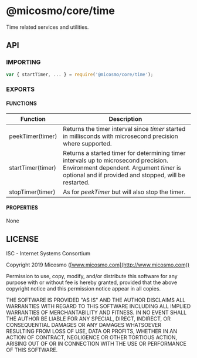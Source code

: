 # @micosmo/core/time

Time related services and utilities.

## API

### IMPORTING

```javascript
var { startTimer, ... } = require('@micosmo/core/time');
```

### EXPORTS

#### FUNCTIONS

Function | Description
-------- | -----------
peekTimer(timer) | Returns the timer interval since *timer* started in millisconds with microsecond precision where supported.
startTimer(timer) | Returns a started timer for determining timer intervals up to microsecond precision. Environment dependent. Argument *timer* is optional and if provided and stopped, will be restarted.
stopTimer(timer) | As for *peekTimer* but will also stop the timer.

#### PROPERTIES

  None

## LICENSE

ISC - Internet Systems Consortium

Copyright 2019 Micosmo ([www.micosmo.com](http://www.micosmo.com))

Permission to use, copy, modify, and/or distribute this software for any purpose with or without fee is hereby granted, provided that the above copyright notice and this permission notice appear in all copies.

THE SOFTWARE IS PROVIDED "AS IS" AND THE AUTHOR DISCLAIMS ALL WARRANTIES WITH REGARD TO THIS SOFTWARE INCLUDING ALL IMPLIED WARRANTIES OF MERCHANTABILITY AND FITNESS. IN NO EVENT SHALL THE AUTHOR BE LIABLE FOR ANY SPECIAL, DIRECT, INDIRECT, OR CONSEQUENTIAL DAMAGES OR ANY DAMAGES WHATSOEVER RESULTING FROM LOSS OF USE, DATA OR PROFITS, WHETHER IN AN ACTION OF CONTRACT, NEGLIGENCE OR OTHER TORTIOUS ACTION, ARISING OUT OF OR IN CONNECTION WITH THE USE OR PERFORMANCE OF THIS SOFTWARE.
